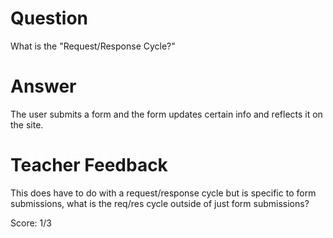 # Question

What is the "Request/Response Cycle?"

# Answer
The user submits a form and the form updates certain info and reflects it on the site.

# Teacher Feedback

This does have to do with a request/response cycle but is specific to form submissions, what is the req/res cycle outside of just form submissions?

Score: 1/3